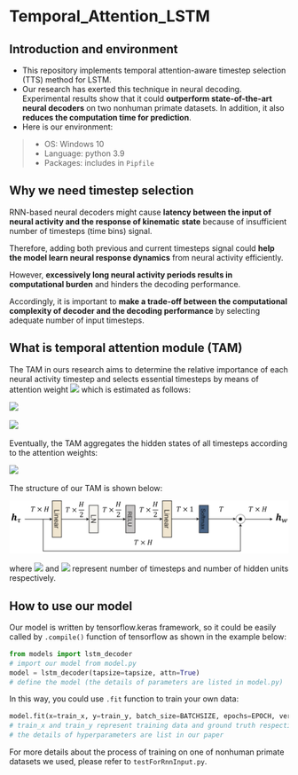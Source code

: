 # Temporal_Attention_LSTM

## Introduction and environment

 * This repository implements temporal attention-aware timestep selection (TTS) method for LSTM. 
 * Our research has exerted this technique in neural decoding. Experimental results show that it could **outperform state-of-the-art neural decoders** on two nonhuman primate datasets. In addition, it also **reduces the computation time for prediction**.
 * Here is our environment: 
> * OS: Windows 10
>* Language: python 3.9
>* Packages: includes in `Pipfile`

## Why we need timestep selection

RNN-based neural decoders might cause **latency between the input of neural activity and the response of kinematic state** because of insufficient number of timesteps (time bins) signal.

Therefore, adding both previous and current timesteps signal could **help the model learn neural response dynamics** from neural activity efficiently. 

However, **excessively long neural activity periods results in computational burden** and hinders the decoding performance.  

Accordingly, it is important to **make a trade-off between the computational complexity of decoder and the decoding performance** by selecting adequate number of input timesteps.

## What is temporal attention module (TAM)

The TAM in ours research aims to determine the relative importance of each neural activity timestep and selects essential timesteps by means of attention weight <img src="https://latex.codecogs.com/png.latex?a_{\tau}"/> which is estimated as follows:  

![](https://latex.codecogs.com/png.latex?\textit{\textbf{u}}_{\tau}=\text{RELU}(\textit{\textbf{W}}\textit{\textbf{h}}_{\tau}+\textit{\textbf{b}}))
  
![](https://latex.codecogs.com/png.latex?a_{\tau}=\frac{\exp{(u^T_{\tau}v)}}{\sum^T_{\tau=1}\exp{(u^T_{\tau}v)}})

Eventually, the TAM aggregates the hidden states of all timesteps according to the attention weights:  

![](https://latex.codecogs.com/png.latex?\textit{\textbf{h}}_w=\sum^T_{\tau=1}a_{\tau}\textit{\textbf{h}}_\tau)

The structure of our TAM is shown below:

![](fig/TAM.png)

where <img src="https://latex.codecogs.com/png.latex?T"/> and <img src="https://latex.codecogs.com/png.latex?H"/> represent number of timesteps and number of hidden units respectively.

## How to use our model

Our model is written by tensorflow.keras framework, so it could be easily called by `.compile()` function of tensorflow as shown in the example below:
```py
from models import lstm_decoder 
# import our model from model.py
model = lstm_decoder(tapsize=tapsize, attn=True) 
# define the model (the details of parameters are listed in model.py)
```
In this way, you could use `.fit` function to train your own data:
```py
model.fit(x=train_x, y=train_y, batch_size=BATCHSIZE, epochs=EPOCH, verbose=0, shuffle=True)
# train_x and train_y represent training data and ground truth respectively
# the details of hyperparameters are list in our paper
```
For more details about the process of training on one of nonhuman primate datasets we used, please refer to `testForRnnInput.py`.
